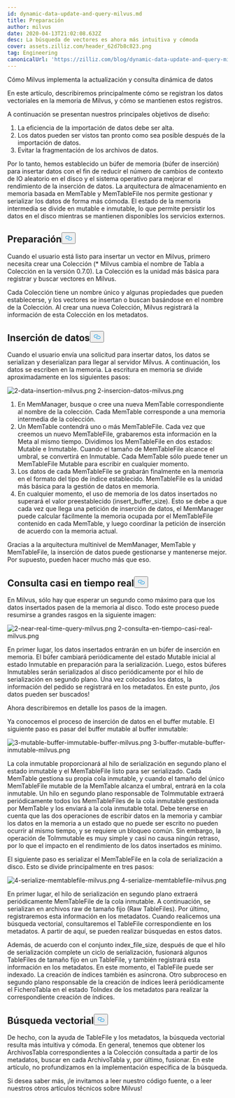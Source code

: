 ```yaml
---
id: dynamic-data-update-and-query-milvus.md
title: Preparación
author: milvus
date: 2020-04-13T21:02:08.632Z
desc: La búsqueda de vectores es ahora más intuitiva y cómoda
cover: assets.zilliz.com/header_62d7b8c823.png
tag: Engineering
canonicalUrl: 'https://zilliz.com/blog/dynamic-data-update-and-query-milvus'
---
```

<custom-h1>Cómo Milvus implementa la actualización y consulta dinámica de datos</custom-h1><p>En este artículo, describiremos principalmente cómo se registran los datos vectoriales en la memoria de Milvus, y cómo se mantienen estos registros.</p>
<p>A continuación se presentan nuestros principales objetivos de diseño:</p>
<ol>
<li>La eficiencia de la importación de datos debe ser alta.</li>
<li>Los datos pueden ser vistos tan pronto como sea posible después de la importación de datos.</li>
<li>Evitar la fragmentación de los archivos de datos.</li>
</ol>
<p>Por lo tanto, hemos establecido un búfer de memoria (búfer de inserción) para insertar datos con el fin de reducir el número de cambios de contexto de IO aleatorio en el disco y el sistema operativo para mejorar el rendimiento de la inserción de datos. La arquitectura de almacenamiento en memoria basada en MemTable y MemTableFile nos permite gestionar y serializar los datos de forma más cómoda. El estado de la memoria intermedia se divide en mutable e inmutable, lo que permite persistir los datos en el disco mientras se mantienen disponibles los servicios externos.</p>
<h2 id="Preparation" class="common-anchor-header">Preparación<button data-href="#Preparation" class="anchor-icon" translate="no">
      <svg translate="no"
        aria-hidden="true"
        focusable="false"
        height="20"
        version="1.1"
        viewBox="0 0 16 16"
        width="16"
      >
        <path
          fill="#0092E4"
          fill-rule="evenodd"
          d="M4 9h1v1H4c-1.5 0-3-1.69-3-3.5S2.55 3 4 3h4c1.45 0 3 1.69 3 3.5 0 1.41-.91 2.72-2 3.25V8.59c.58-.45 1-1.27 1-2.09C10 5.22 8.98 4 8 4H4c-.98 0-2 1.22-2 2.5S3 9 4 9zm9-3h-1v1h1c1 0 2 1.22 2 2.5S13.98 12 13 12H9c-.98 0-2-1.22-2-2.5 0-.83.42-1.64 1-2.09V6.25c-1.09.53-2 1.84-2 3.25C6 11.31 7.55 13 9 13h4c1.45 0 3-1.69 3-3.5S14.5 6 13 6z"
        ></path>
      </svg>
    </button></h2><p>Cuando el usuario está listo para insertar un vector en Milvus, primero necesita crear una Colección (* Milvus cambia el nombre de Tabla a Colección en la versión 0.7.0). La Colección es la unidad más básica para registrar y buscar vectores en Milvus.</p>
<p>Cada Colección tiene un nombre único y algunas propiedades que pueden establecerse, y los vectores se insertan o buscan basándose en el nombre de la Colección. Al crear una nueva Colección, Milvus registrará la información de esta Colección en los metadatos.</p>
<h2 id="Data-Insertion" class="common-anchor-header">Inserción de datos<button data-href="#Data-Insertion" class="anchor-icon" translate="no">
      <svg translate="no"
        aria-hidden="true"
        focusable="false"
        height="20"
        version="1.1"
        viewBox="0 0 16 16"
        width="16"
      >
        <path
          fill="#0092E4"
          fill-rule="evenodd"
          d="M4 9h1v1H4c-1.5 0-3-1.69-3-3.5S2.55 3 4 3h4c1.45 0 3 1.69 3 3.5 0 1.41-.91 2.72-2 3.25V8.59c.58-.45 1-1.27 1-2.09C10 5.22 8.98 4 8 4H4c-.98 0-2 1.22-2 2.5S3 9 4 9zm9-3h-1v1h1c1 0 2 1.22 2 2.5S13.98 12 13 12H9c-.98 0-2-1.22-2-2.5 0-.83.42-1.64 1-2.09V6.25c-1.09.53-2 1.84-2 3.25C6 11.31 7.55 13 9 13h4c1.45 0 3-1.69 3-3.5S14.5 6 13 6z"
        ></path>
      </svg>
    </button></h2><p>Cuando el usuario envía una solicitud para insertar datos, los datos se serializan y deserializan para llegar al servidor Milvus. A continuación, los datos se escriben en la memoria. La escritura en memoria se divide aproximadamente en los siguientes pasos:</p>
<p>
  
   <span class="img-wrapper"> <img translate="no" src="https://assets.zilliz.com/2_data_insertion_milvus_99448bae50.png" alt="2-data-insertion-milvus.png" class="doc-image" id="2-data-insertion-milvus.png" />
   </span> <span class="img-wrapper"> <span>2-insercion-datos-milvus.png</span> </span></p>
<ol>
<li>En MemManager, busque o cree una nueva MemTable correspondiente al nombre de la colección. Cada MemTable corresponde a una memoria intermedia de la colección.</li>
<li>Un MemTable contendrá uno o más MemTableFile. Cada vez que creemos un nuevo MemTableFile, grabaremos esta información en la Meta al mismo tiempo. Dividimos los MemTableFile en dos estados: Mutable e Inmutable. Cuando el tamaño de MemTableFile alcance el umbral, se convertirá en Inmutable. Cada MemTable sólo puede tener un MemTableFile Mutable para escribir en cualquier momento.</li>
<li>Los datos de cada MemTableFile se grabarán finalmente en la memoria en el formato del tipo de índice establecido. MemTableFile es la unidad más básica para la gestión de datos en memoria.</li>
<li>En cualquier momento, el uso de memoria de los datos insertados no superará el valor preestablecido (insert_buffer_size). Esto se debe a que cada vez que llega una petición de inserción de datos, el MemManager puede calcular fácilmente la memoria ocupada por el MemTableFile contenido en cada MemTable, y luego coordinar la petición de inserción de acuerdo con la memoria actual.</li>
</ol>
<p>Gracias a la arquitectura multinivel de MemManager, MemTable y MemTableFile, la inserción de datos puede gestionarse y mantenerse mejor. Por supuesto, pueden hacer mucho más que eso.</p>
<h2 id="Near-Real-time-Query" class="common-anchor-header">Consulta casi en tiempo real<button data-href="#Near-Real-time-Query" class="anchor-icon" translate="no">
      <svg translate="no"
        aria-hidden="true"
        focusable="false"
        height="20"
        version="1.1"
        viewBox="0 0 16 16"
        width="16"
      >
        <path
          fill="#0092E4"
          fill-rule="evenodd"
          d="M4 9h1v1H4c-1.5 0-3-1.69-3-3.5S2.55 3 4 3h4c1.45 0 3 1.69 3 3.5 0 1.41-.91 2.72-2 3.25V8.59c.58-.45 1-1.27 1-2.09C10 5.22 8.98 4 8 4H4c-.98 0-2 1.22-2 2.5S3 9 4 9zm9-3h-1v1h1c1 0 2 1.22 2 2.5S13.98 12 13 12H9c-.98 0-2-1.22-2-2.5 0-.83.42-1.64 1-2.09V6.25c-1.09.53-2 1.84-2 3.25C6 11.31 7.55 13 9 13h4c1.45 0 3-1.69 3-3.5S14.5 6 13 6z"
        ></path>
      </svg>
    </button></h2><p>En Milvus, sólo hay que esperar un segundo como máximo para que los datos insertados pasen de la memoria al disco. Todo este proceso puede resumirse a grandes rasgos en la siguiente imagen:</p>
<p>
  
   <span class="img-wrapper"> <img translate="no" src="https://assets.zilliz.com/2_near_real_time_query_milvus_f3cfdd00fb.png" alt="2-near-real-time-query-milvus.png" class="doc-image" id="2-near-real-time-query-milvus.png" />
   </span> <span class="img-wrapper"> <span>2-consulta-en-tiempo-casi-real-milvus.png</span> </span></p>
<p>En primer lugar, los datos insertados entrarán en un búfer de inserción en memoria. El búfer cambiará periódicamente del estado Mutable inicial al estado Inmutable en preparación para la serialización. Luego, estos búferes Inmutables serán serializados al disco periódicamente por el hilo de serialización en segundo plano. Una vez colocados los datos, la información del pedido se registrará en los metadatos. En este punto, ¡los datos pueden ser buscados!</p>
<p>Ahora describiremos en detalle los pasos de la imagen.</p>
<p>Ya conocemos el proceso de inserción de datos en el buffer mutable. El siguiente paso es pasar del buffer mutable al buffer inmutable:</p>
<p>
  
   <span class="img-wrapper"> <img translate="no" src="https://assets.zilliz.com/3_mutable_buffer_immutable_buffer_milvus_282b66c5fe.png" alt="3-mutable-buffer-immutable-buffer-milvus.png" class="doc-image" id="3-mutable-buffer-immutable-buffer-milvus.png" />
   </span> <span class="img-wrapper"> <span>3-buffer-mutable-buffer-inmutable-milvus.png</span> </span></p>
<p>La cola inmutable proporcionará al hilo de serialización en segundo plano el estado inmutable y el MemTableFile listo para ser serializado. Cada MemTable gestiona su propia cola inmutable, y cuando el tamaño del único MemTableFile mutable de la MemTable alcanza el umbral, entrará en la cola inmutable. Un hilo en segundo plano responsable de ToImmutable extraerá periódicamente todos los MemTableFiles de la cola inmutable gestionada por MemTable y los enviará a la cola inmutable total. Debe tenerse en cuenta que las dos operaciones de escribir datos en la memoria y cambiar los datos en la memoria a un estado que no puede ser escrito no pueden ocurrir al mismo tiempo, y se requiere un bloqueo común. Sin embargo, la operación de ToImmutable es muy simple y casi no causa ningún retraso, por lo que el impacto en el rendimiento de los datos insertados es mínimo.</p>
<p>El siguiente paso es serializar el MemTableFile en la cola de serialización a disco. Esto se divide principalmente en tres pasos:</p>
<p>
  
   <span class="img-wrapper"> <img translate="no" src="https://assets.zilliz.com/4_serialize_memtablefile_milvus_95766abdfb.png" alt="4-serialize-memtablefile-milvus.png" class="doc-image" id="4-serialize-memtablefile-milvus.png" />
   </span> <span class="img-wrapper"> <span>4-serialize-memtablefile-milvus.png</span> </span></p>
<p>En primer lugar, el hilo de serialización en segundo plano extraerá periódicamente MemTableFile de la cola inmutable. A continuación, se serializan en archivos raw de tamaño fijo (Raw TableFiles). Por último, registraremos esta información en los metadatos. Cuando realicemos una búsqueda vectorial, consultaremos el TableFile correspondiente en los metadatos. A partir de aquí, se pueden realizar búsquedas en estos datos.</p>
<p>Además, de acuerdo con el conjunto index_file_size, después de que el hilo de serialización complete un ciclo de serialización, fusionará algunos TableFiles de tamaño fijo en un TableFile, y también registrará esta información en los metadatos. En este momento, el TableFile puede ser indexado. La creación de índices también es asíncrona. Otro subproceso en segundo plano responsable de la creación de índices leerá periódicamente el FicheroTabla en el estado ToIndex de los metadatos para realizar la correspondiente creación de índices.</p>
<h2 id="Vector-search" class="common-anchor-header">Búsqueda vectorial<button data-href="#Vector-search" class="anchor-icon" translate="no">
      <svg translate="no"
        aria-hidden="true"
        focusable="false"
        height="20"
        version="1.1"
        viewBox="0 0 16 16"
        width="16"
      >
        <path
          fill="#0092E4"
          fill-rule="evenodd"
          d="M4 9h1v1H4c-1.5 0-3-1.69-3-3.5S2.55 3 4 3h4c1.45 0 3 1.69 3 3.5 0 1.41-.91 2.72-2 3.25V8.59c.58-.45 1-1.27 1-2.09C10 5.22 8.98 4 8 4H4c-.98 0-2 1.22-2 2.5S3 9 4 9zm9-3h-1v1h1c1 0 2 1.22 2 2.5S13.98 12 13 12H9c-.98 0-2-1.22-2-2.5 0-.83.42-1.64 1-2.09V6.25c-1.09.53-2 1.84-2 3.25C6 11.31 7.55 13 9 13h4c1.45 0 3-1.69 3-3.5S14.5 6 13 6z"
        ></path>
      </svg>
    </button></h2><p>De hecho, con la ayuda de TableFile y los metadatos, la búsqueda vectorial resulta más intuitiva y cómoda. En general, tenemos que obtener los ArchivosTabla correspondientes a la Colección consultada a partir de los metadatos, buscar en cada ArchivoTabla y, por último, fusionar. En este artículo, no profundizamos en la implementación específica de la búsqueda.</p>
<p>Si desea saber más, ¡le invitamos a leer nuestro código fuente, o a leer nuestros otros artículos técnicos sobre Milvus!</p>
